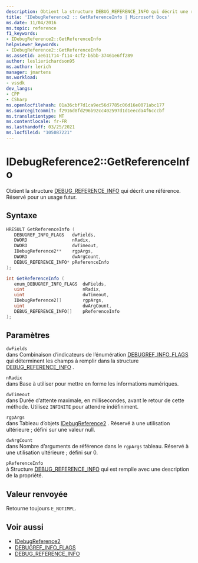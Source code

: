 ```yaml
---
description: Obtient la structure DEBUG_REFERENCE_INFO qui décrit une référence.
title: 'IDebugReference2 :: GetReferenceInfo | Microsoft Docs'
ms.date: 11/04/2016
ms.topic: reference
f1_keywords:
- IDebugReference2::GetReferenceInfo
helpviewer_keywords:
- IDebugReference2::GetReferenceInfo
ms.assetid: ae611714-f114-4cf2-b5bb-37461e6ff289
author: leslierichardson95
ms.author: lerich
manager: jmartens
ms.workload:
- vssdk
dev_langs:
- CPP
- CSharp
ms.openlocfilehash: 01a36cbf7d1ca9ec56d7785c06d16e0071abc177
ms.sourcegitcommit: f2916d8fd296b92cc402597d1d1eecda4f6cccbf
ms.translationtype: MT
ms.contentlocale: fr-FR
ms.lasthandoff: 03/25/2021
ms.locfileid: "105087221"
---
```

# <a name="idebugreference2getreferenceinfo"></a>IDebugReference2::GetReferenceInfo
Obtient la structure [DEBUG_REFERENCE_INFO](../../../extensibility/debugger/reference/debug-reference-info.md) qui décrit une référence. Réservé pour un usage futur.

## <a name="syntax"></a>Syntaxe

```cpp
HRESULT GetReferenceInfo ( 
   DEBUGREF_INFO_FLAGS   dwFields,
   DWORD                 nRadix,
   DWORD                 dwTimeout,
   IDebugReference2**    rgpArgs,
   DWORD                 dwArgCount,
   DEBUG_REFERENCE_INFO* pReferenceInfo
);
```

```csharp
int GetReferenceInfo ( 
   enum_DEBUGREF_INFO_FLAGS  dwFields,
   uint                      nRadix,
   uint                      dwTimeout,
   IDebugReference2[]        rgpArgs,
   uint                      dwArgCount,
   DEBUG_REFERENCE_INFO[]    pReferenceInfo
);
```

## <a name="parameters"></a>Paramètres
`dwFields`\
dans Combinaison d’indicateurs de l’énumération [DEBUGREF_INFO_FLAGS](../../../extensibility/debugger/reference/debugref-info-flags.md) qui déterminent les champs à remplir dans la structure [DEBUG_REFERENCE_INFO](../../../extensibility/debugger/reference/debug-reference-info.md) .

`nRadix`\
dans Base à utiliser pour mettre en forme les informations numériques.

`dwTimeout`\
dans Durée d’attente maximale, en millisecondes, avant le retour de cette méthode. Utilisez `INFINITE` pour attendre indéfiniment.

`rgpArgs`\
dans Tableau d’objets [IDebugReference2](../../../extensibility/debugger/reference/idebugreference2.md) . Réservé à une utilisation ultérieure ; défini sur une valeur null.

`dwArgCount`\
dans Nombre d’arguments de référence dans le `rgpArgs` tableau. Réservé à une utilisation ultérieure ; défini sur 0.

`pReferenceInfo`\
à Structure [DEBUG_REFERENCE_INFO](../../../extensibility/debugger/reference/debug-reference-info.md) qui est remplie avec une description de la propriété.

## <a name="return-value"></a>Valeur renvoyée
 Retourne toujours `E_NOTIMPL`.

## <a name="see-also"></a>Voir aussi
- [IDebugReference2](../../../extensibility/debugger/reference/idebugreference2.md)
- [DEBUGREF_INFO_FLAGS](../../../extensibility/debugger/reference/debugref-info-flags.md)
- [DEBUG_REFERENCE_INFO](../../../extensibility/debugger/reference/debug-reference-info.md)
